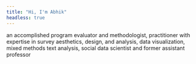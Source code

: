 ```yaml
---
title: "Hi, I'm Abhik"
headless: true
---
```


an accomplished program evaluator and methodologist, practitioner with expertise in survey aesthetics, design, and analysis, data visualization, mixed methods text analysis, social data scientist and former assistant professor 
